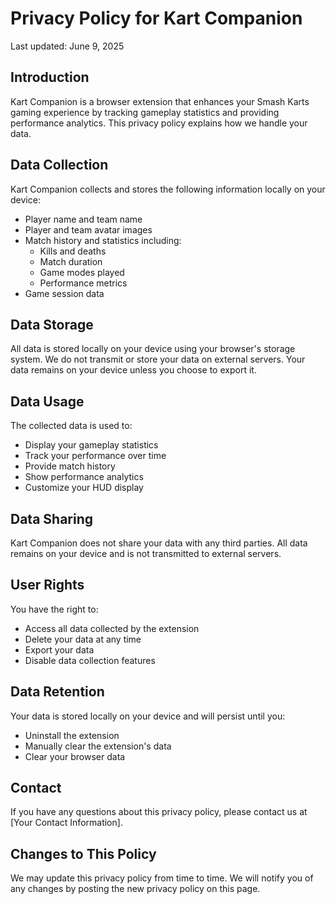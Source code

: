 # Privacy Policy for Kart Companion

Last updated: June 9, 2025

## Introduction

Kart Companion is a browser extension that enhances your Smash Karts gaming experience by tracking gameplay statistics and providing performance analytics. This privacy policy explains how we handle your data.

## Data Collection

Kart Companion collects and stores the following information locally on your device:

- Player name and team name
- Player and team avatar images
- Match history and statistics including:
  - Kills and deaths
  - Match duration
  - Game modes played
  - Performance metrics
- Game session data

## Data Storage

All data is stored locally on your device using your browser's storage system. We do not transmit or store your data on external servers. Your data remains on your device unless you choose to export it.

## Data Usage

The collected data is used to:
- Display your gameplay statistics
- Track your performance over time
- Provide match history
- Show performance analytics
- Customize your HUD display

## Data Sharing

Kart Companion does not share your data with any third parties. All data remains on your device and is not transmitted to external servers.

## User Rights

You have the right to:
- Access all data collected by the extension
- Delete your data at any time
- Export your data
- Disable data collection features

## Data Retention

Your data is stored locally on your device and will persist until you:
- Uninstall the extension
- Manually clear the extension's data
- Clear your browser data

## Contact

If you have any questions about this privacy policy, please contact us at [Your Contact Information].

## Changes to This Policy

We may update this privacy policy from time to time. We will notify you of any changes by posting the new privacy policy on this page. 